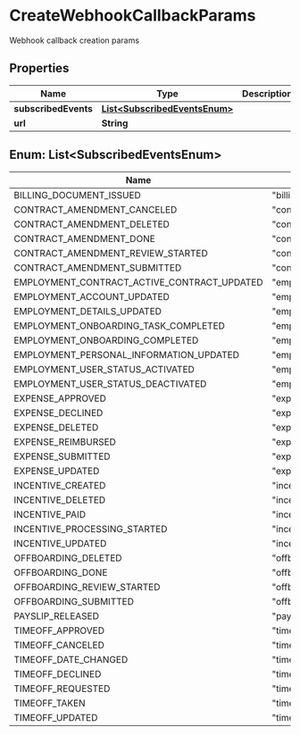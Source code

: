 

# CreateWebhookCallbackParams

Webhook callback creation params

## Properties

| Name | Type | Description | Notes |
|------------ | ------------- | ------------- | -------------|
|**subscribedEvents** | [**List&lt;SubscribedEventsEnum&gt;**](#List&lt;SubscribedEventsEnum&gt;) |  |  [optional] |
|**url** | **String** |  |  |



## Enum: List&lt;SubscribedEventsEnum&gt;

| Name | Value |
|---- | -----|
| BILLING_DOCUMENT_ISSUED | &quot;billing_document.issued&quot; |
| CONTRACT_AMENDMENT_CANCELED | &quot;contract_amendment.canceled&quot; |
| CONTRACT_AMENDMENT_DELETED | &quot;contract_amendment.deleted&quot; |
| CONTRACT_AMENDMENT_DONE | &quot;contract_amendment.done&quot; |
| CONTRACT_AMENDMENT_REVIEW_STARTED | &quot;contract_amendment.review_started&quot; |
| CONTRACT_AMENDMENT_SUBMITTED | &quot;contract_amendment.submitted&quot; |
| EMPLOYMENT_CONTRACT_ACTIVE_CONTRACT_UPDATED | &quot;employment_contract.active_contract_updated&quot; |
| EMPLOYMENT_ACCOUNT_UPDATED | &quot;employment.account.updated&quot; |
| EMPLOYMENT_DETAILS_UPDATED | &quot;employment.details.updated&quot; |
| EMPLOYMENT_ONBOARDING_TASK_COMPLETED | &quot;employment.onboarding_task.completed&quot; |
| EMPLOYMENT_ONBOARDING_COMPLETED | &quot;employment.onboarding.completed&quot; |
| EMPLOYMENT_PERSONAL_INFORMATION_UPDATED | &quot;employment.personal_information.updated&quot; |
| EMPLOYMENT_USER_STATUS_ACTIVATED | &quot;employment.user_status.activated&quot; |
| EMPLOYMENT_USER_STATUS_DEACTIVATED | &quot;employment.user_status.deactivated&quot; |
| EXPENSE_APPROVED | &quot;expense.approved&quot; |
| EXPENSE_DECLINED | &quot;expense.declined&quot; |
| EXPENSE_DELETED | &quot;expense.deleted&quot; |
| EXPENSE_REIMBURSED | &quot;expense.reimbursed&quot; |
| EXPENSE_SUBMITTED | &quot;expense.submitted&quot; |
| EXPENSE_UPDATED | &quot;expense.updated&quot; |
| INCENTIVE_CREATED | &quot;incentive.created&quot; |
| INCENTIVE_DELETED | &quot;incentive.deleted&quot; |
| INCENTIVE_PAID | &quot;incentive.paid&quot; |
| INCENTIVE_PROCESSING_STARTED | &quot;incentive.processing_started&quot; |
| INCENTIVE_UPDATED | &quot;incentive.updated&quot; |
| OFFBOARDING_DELETED | &quot;offboarding.deleted&quot; |
| OFFBOARDING_DONE | &quot;offboarding.done&quot; |
| OFFBOARDING_REVIEW_STARTED | &quot;offboarding.review_started&quot; |
| OFFBOARDING_SUBMITTED | &quot;offboarding.submitted&quot; |
| PAYSLIP_RELEASED | &quot;payslip.released&quot; |
| TIMEOFF_APPROVED | &quot;timeoff.approved&quot; |
| TIMEOFF_CANCELED | &quot;timeoff.canceled&quot; |
| TIMEOFF_DATE_CHANGED | &quot;timeoff.date_changed&quot; |
| TIMEOFF_DECLINED | &quot;timeoff.declined&quot; |
| TIMEOFF_REQUESTED | &quot;timeoff.requested&quot; |
| TIMEOFF_TAKEN | &quot;timeoff.taken&quot; |
| TIMEOFF_UPDATED | &quot;timeoff.updated&quot; |



